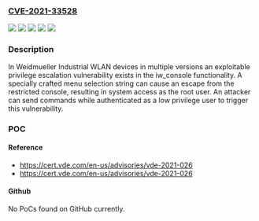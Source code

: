 ### [CVE-2021-33528](https://cve.mitre.org/cgi-bin/cvename.cgi?name=CVE-2021-33528)
![](https://img.shields.io/static/v1?label=Product&message=IE-WL(T)-BL-AP-CL-XX&color=blue)
![](https://img.shields.io/static/v1?label=Product&message=IE-WL(T)-VL-AP-CL-XX&color=blue)
![](https://img.shields.io/static/v1?label=Version&message=IE-WL-BL-AP-CL-EU%20(2536600000)%3C%3D%20V1.16.18%20(Build%2018081617)%20&color=brighgreen)
![](https://img.shields.io/static/v1?label=Version&message=IE-WL-VL-AP-BR-CL-EU%20(2536680000)%3C%3D%20V1.11.10%20(Build%2018122616)%20&color=brighgreen)
![](https://img.shields.io/static/v1?label=Vulnerability&message=CWE-710%20Improper%20Adherence%20to%20Coding%20Standards&color=brighgreen)

### Description

In Weidmueller Industrial WLAN devices in multiple versions an exploitable privilege escalation vulnerability exists in the iw_console functionality. A specially crafted menu selection string can cause an escape from the restricted console, resulting in system access as the root user. An attacker can send commands while authenticated as a low privilege user to trigger this vulnerability.

### POC

#### Reference
- https://cert.vde.com/en-us/advisories/vde-2021-026
- https://cert.vde.com/en-us/advisories/vde-2021-026

#### Github
No PoCs found on GitHub currently.

